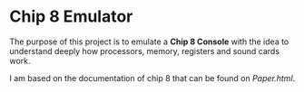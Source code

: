 # Chip 8 Emulator

The purpose of this project is to emulate a **Chip 8 Console** with the idea to understand deeply how processors, memory, registers and sound cards work.

I am based on the documentation of chip 8 that can be found on *Paper.html*.